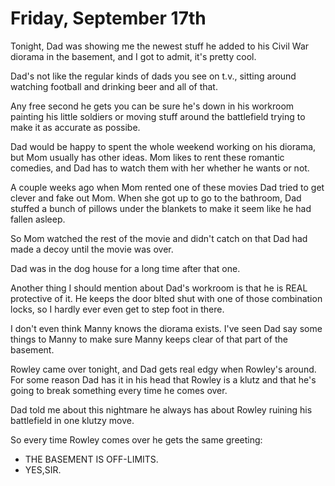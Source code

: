 # Friday, September 17th

Tonight, Dad was showing me the newest stuff he added to his Civil War diorama in the basement, and I got to admit, it's pretty cool.

Dad's not like the regular kinds of dads you see on t.v., sitting around watching football and drinking beer and all of that.

Any free second he gets you can be sure he's down in his workroom painting his little soldiers or moving stuff around the battlefield trying to make it as accurate as possibe.

Dad would be happy to spent the whole weekend working on his diorama, but Mom usually has other ideas. Mom likes to rent these romantic comedies, and Dad has to watch them with her whether he wants or not.

A couple weeks ago when Mom rented one of these movies Dad tried to get clever and fake out Mom. When she got up to go to the bathroom, Dad stuffed a bunch of pillows under the blankets to make it seem like he had fallen asleep.

So Mom watched the rest of the movie and didn't catch on that Dad had made a decoy until the movie was over.

Dad was in the dog house for a long time after that one.

Another thing I should mention about Dad's workroom is that he is REAL protective of it. He keeps the door blted shut with one of those combination locks, so I hardly ever even get to step foot in there.

I don't even think Manny knows the diorama exists. I've seen Dad say some things to Manny to make sure Manny keeps clear of that part of the basement.

Rowley came over tonight, and Dad gets real edgy when Rowley's around. For some reason Dad has it in his head that Rowley is a klutz and that he's going to break something every time he comes over.

Dad told me about this nightmare he always has about Rowley ruining his battlefield in one klutzy move.

So every time Rowley comes over he gets the same greeting:

- THE BASEMENT IS OFF-LIMITS.
- YES,SIR.